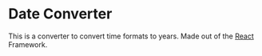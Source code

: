 # Date Converter
This is a converter to convert time formats to years. Made out of the [React](https://reactjs.org/) Framework.